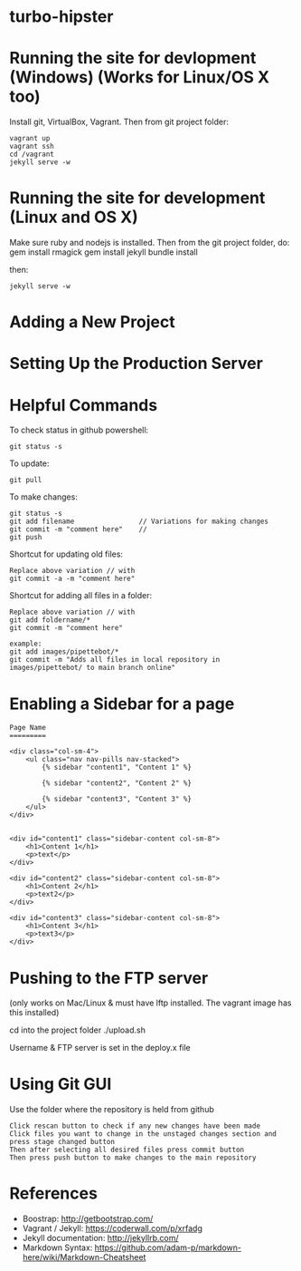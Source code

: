 turbo-hipster
=============

# Running the site for devlopment (Windows) (Works for Linux/OS X too)

Install git, VirtualBox, Vagrant. Then from git project folder:

	vagrant up
	vagrant ssh
	cd /vagrant
	jekyll serve -w

# Running the site for development (Linux and OS X)

Make sure ruby and nodejs is installed. Then from the git project folder, do:
	gem install rmagick
	gem install jekyll
	bundle install

then:

	jekyll serve -w

# Adding a New Project


# Setting Up the Production Server

# Helpful Commands

To check status in github powershell:

	git status -s

To update:

	git pull

To make changes:

	git status -s
	git add filename				// Variations for making changes
	git commit -m "comment here"	//
	git push

Shortcut for updating old files:

	Replace above variation // with
	git commit -a -m "comment here"

Shortcut for adding all files in a folder:

	Replace above variation // with
	git add foldername/*
	git commit -m "comment here"
	
	example:
	git add images/pipettebot/*
	git commit -m "Adds all files in local repository in images/pipettebot/ to main branch online"


# Enabling a Sidebar for a page

	Page Name
	=========

	<div class="col-sm-4">
		<ul class="nav nav-pills nav-stacked">
			{% sidebar "content1", "Content 1" %}

			{% sidebar "content2", "Content 2" %}

			{% sidebar "content3", "Content 3" %}
		</ul>
	</div>


	<div id="content1" class="sidebar-content col-sm-8">
		<h1>Content 1</h1>
		<p>text</p>
	</div>

	<div id="content2" class="sidebar-content col-sm-8">
		<h1>Content 2</h1>
		<p>text2</p>
	</div>

	<div id="content3" class="sidebar-content col-sm-8">
		<h1>Content 3</h1>
		<p>text3</p>
	</div>

# Pushing to the FTP server
(only works on Mac/Linux & must have lftp installed. The vagrant image has this installed) 

cd into the project folder
./upload.sh 

Username & FTP server is set in the deploy.x file

# Using Git GUI
Use the folder where the repository is held from github

	Click rescan button to check if any new changes have been made
	Click files you want to change in the unstaged changes section and press stage changed button
	Then after selecting all desired files press commit button
	Then press push button to make changes to the main repository

# References
- Boostrap: http://getbootstrap.com/
- Vagrant / Jekyll: https://coderwall.com/p/xrfadg
- Jekyll documentation: http://jekyllrb.com/
- Markdown Syntax: https://github.com/adam-p/markdown-here/wiki/Markdown-Cheatsheet